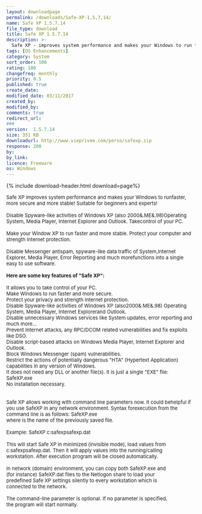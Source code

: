 ```yaml
---
layout: downloadpage
permalink: /downloads/Safe-XP-1,5,7,14/
name: Safe XP 1.5.7.14
file_type: download
title: Safe XP 1.5.7.14
description: >-
  Safe XP - improves system performance and makes your Windows to run faster, more secure and more stable
tags: [OS Enhancements]
category: System
sort_order: 100
rating: 100
changefreq: monthly
priority: 0.5
published: true
create_date: 
modified_date: 03/11/2017
created_by: 
modified_by: 
comments: true
redirect_url: 
### 
version:  1.5.7.14
size: 351 KB
downloadurl: http://www.vieprivee.com/perso/safexp.zip
response: 200
by: 
by_link: 
licence: Freeware
os: Windows
---
```


{% include download-header.html download=page%}

<p style="fix-download-text !important">
<p><font size="2"><p>Safe XP improves system performance and makes your Windows to runfaster, more secure and more stable! Suitable for beginners and experts!<br />
<br />
Disable Spyware-like activities of Windows XP (also 2000&amp;.ME&amp;.98)Operating System, Media Player, Internet Explorer and Outlook. Takecontrol of your PC.<br />
<br />
Make your Window XP to run faster and more stable. Protect your computer and strength Internet protection. <br />
<br />
Disable Messenger antispam, spyware-like data traffic of System,Internet Explorer, Media Player, Error Reporting and much morefunctions into a single easy to use software. <br />
<br />
<span><strong>Here </strong><strong>are some key features of "Safe XP":</strong></span><br />
<br />
It allows you to take control of your PC. <br />
Make Windows to run faster and more secure. <br />
Protect your privacy and strength Internet protection. <br />
Disable Spyware-like activities of Windows XP (also2000&amp;.ME&amp;.98) Operating System, Media Player, Internet Explorerand Outlook. <br />
Disable unnecessary Windows services like System updates, error reporting and much more... <br />
Prevent Internet attacks, any RPC/DCOM related vulnerabilities and fix exploits like DSO. <br />
Disable script-based attacks on Windows Media Player, Internet Explorer and Outlook. <br />
Block Windows Messenger (spam) vulnerabilities. <br />
Restrict the actions of potentially dangerous "HTA" (Hypertext Application) capabilities in any version of Windows. <br />
It does not need any DLL or another file(s). It is just a single "EXE" file: SafeXP.exe <br />
No installation necessary.<br />
<br />
<br />
Safe XP allows working with command line parameters now. It could behelpful if you use SafeXP in any network environment. Syntax forexecution from the command line is as follows: SafeXP.exe <configuration-file></configuration-file><br />
where <configuration-file></configuration-file>is the name of the previously saved file.<br />
<br />
Example: SafeXP c:safexpsafexp.dat<br />
<br />
This will start Safe XP in minimized (invisible mode), load values from <br />
c:safexpsafexp.dat. Then it will apply values into the running/calling <br />
workstation. After execution program will be closed automatically.<br />
<br />
In network (domain) environment, you can copy both SafeXP.exe and <br />
(for instance) SafeXP.dat files to the Netlogon share to load your <br />
predefined Safe XP settings silently to every workstation which is <br />
connected to the network.<br />
<br />
The command-line parameter is optional. If no parameter is specified, <br />
the program will start normally.</p></p></p>
